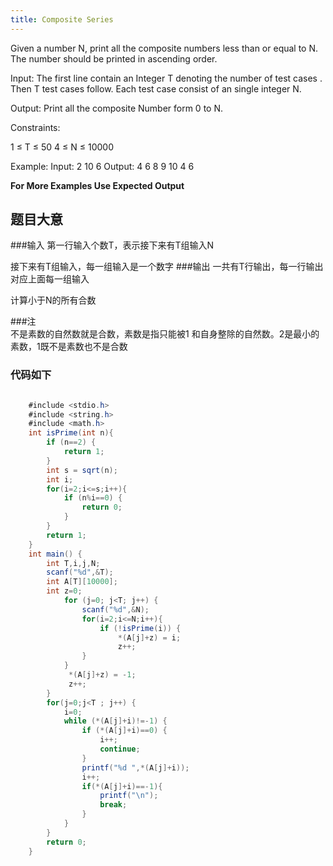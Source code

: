 ```yaml
---
title: Composite Series
---
```

Given a number N, print all the composite numbers less than or equal to N. The number should be printed in ascending order.

Input:
The first line contain an Integer T denoting the number of  test cases . Then T test cases follow. Each test case consist of an single integer N.

Output:
Print all the composite Number form 0 to N.

Constraints:

1 ≤ T ≤ 50
4 ≤ N ≤ 10000

Example:
Input:
2
10
6
Output:
4 6 8 9 10
4 6

**For More Examples Use Expected Output**

## 题目大意
###输入
第一行输入个数T，表示接下来有T组输入N

接下来有T组输入，每一组输入是一个数字
###输出
一共有T行输出，每一行输出对应上面每一组输入

计算小于N的所有合数

###注   
不是素数的自然数就是合数，素数是指只能被1 和自身整除的自然数。2是最小的素数，1既不是素数也不是合数


### 代码如下
``` java

    #include <stdio.h>
    #include <string.h>
    #include <math.h>
    int isPrime(int n){
        if (n==2) {
            return 1;
        }
        int s = sqrt(n);
        int i;
        for(i=2;i<=s;i++){
            if (n%i==0) {
                return 0;
            }
        }
        return 1;
    }
    int main() {
        int T,i,j,N;
        scanf("%d",&T);
        int A[T][10000];
        int z=0;
            for (j=0; j<T; j++) {
                scanf("%d",&N);
                for(i=2;i<=N;i++){
                    if (!isPrime(i)) {
                        *(A[j]+z) = i;
                        z++;         
                }
            }
             *(A[j]+z) = -1;
             z++;
        }
        for(j=0;j<T ; j++) {
            i=0;
            while (*(A[j]+i)!=-1) {
                if (*(A[j]+i)==0) {
                    i++;
                    continue;
                }
                printf("%d ",*(A[j]+i));
                i++;
                if(*(A[j]+i)==-1){
                    printf("\n");
                    break;
                }
            }
        }
        return 0;
    }
```
